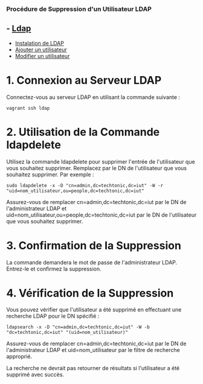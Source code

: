 ### Procédure de Suppression d'un Utilisateur LDAP


## - [Ldap](../equipe-d/projet/infrastructure/réseau_privé/ldap/Procédure/) 
- [Instalation de LDAP ](../equipe-d/projet/infrastructure/réseau_privé/ldap/Procédure/Installation.md) 
- [Ajouter un utilisateur ](../equipe-d/projet/infrastructure/réseau_privé/ldap/Procédure/Add_user.md) 
- [Modifier un utilisateur  ](../equipe-d/projet/infrastructure/réseau_privé/ldap/Procédure/Modify_user.md)

# 1. Connexion au Serveur LDAP
Connectez-vous au serveur LDAP en utilisant la commande suivante :
```
vagrant ssh ldap
```

# 2. Utilisation de la Commande ldapdelete
Utilisez la commande ldapdelete pour supprimer l'entrée de l'utilisateur que vous souhaitez supprimer. Remplacez <dn> par le DN de l'utilisateur que vous souhaitez supprimer. Par exemple :

```
sudo ldapdelete -x -D "cn=admin,dc=techtonic,dc=iut" -W -r "uid=nom_utilisateur,ou=people,dc=techtonic,dc=iut"
```
Assurez-vous de remplacer cn=admin,dc=techtonic,dc=iut par le DN de l'administrateur LDAP et uid=nom_utilisateur,ou=people,dc=techtonic,dc=iut par le DN de l'utilisateur que vous souhaitez supprimer.

# 3. Confirmation de la Suppression
La commande demandera le mot de passe de l'administrateur LDAP. Entrez-le et confirmez la suppression.

# 4. Vérification de la Suppression
Vous pouvez vérifier que l'utilisateur a été supprimé en effectuant une recherche LDAP pour le DN spécifié :

```
ldapsearch -x -D "cn=admin,dc=techtonic,dc=iut" -W -b "dc=techtonic,dc=iut" "(uid=nom_utilisateur)"
```
Assurez-vous de remplacer cn=admin,dc=techtonic,dc=iut par le DN de l'administrateur LDAP et uid=nom_utilisateur par le filtre de recherche approprié.

La recherche ne devrait pas retourner de résultats si l'utilisateur a été supprimé avec succès.